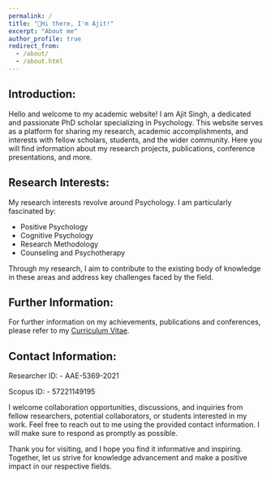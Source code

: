 ```yaml
---
permalink: /
title: "👋Hi there, I'm Ajit!"
excerpt: "About me"
author_profile: true
redirect_from:
  - /about/
  - /about.html
---
```


## Introduction:

Hello and welcome to my academic website! I am Ajit Singh, a dedicated and passionate PhD scholar specializing in Psychology. This website serves as a platform for sharing my research, academic accomplishments, and interests with fellow scholars, students, and the wider community. Here you will find information about my research projects, publications, conference presentations, and more.

## Research Interests:

My research interests revolve around Psychology. I am particularly fascinated by:

- Positive Psychology
- Cognitive Psychology
- Research Methodology
- Counseling and Psychotherapy

Through my research, I aim to contribute to the existing body of knowledge in these areas and address key challenges faced by the field.

## Further Information:

For further information on my achievements, publications and conferences, please refer to my [Curriculum Vitae](/files/cv.docx).

## Contact Information:

Researcher ID: - AAE-5369-2021

Scopus ID: - 57221149195

I welcome collaboration opportunities, discussions, and inquiries from fellow researchers, potential collaborators, or students interested in my work. Feel free to reach out to me using the provided contact information. I will make sure to respond as promptly as possible.

Thank you for visiting, and I hope you find it informative and inspiring. Together, let us strive for knowledge advancement and make a positive impact in our respective fields.
